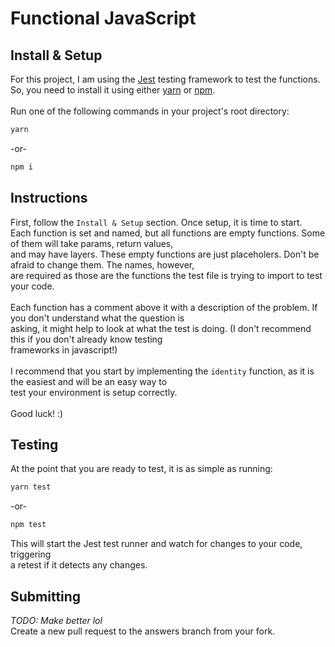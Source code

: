 # Functional JavaScript

## Install & Setup

For this project, I am using the [Jest](https://facebook.github.io/jest/) testing framework to test the functions.
<br />
So, you need to install it using either [yarn](https://yarnpkg.com/en/) or [npm](https://www.npmjs.com/).
<br />
<br />
Run one of the following commands in your project's root directory:

```bash
yarn
```
-or-

```bash
npm i
```

## Instructions

First, follow the `Install & Setup` section. Once setup, it is time to start.
<br />
Each function is set and named, but all functions are empty functions. Some of them will take params, return values,
<br />
and may have layers. These empty functions are just placeholers. Don't be afraid to change them. The names, however,
<br />
are required as those are the functions the test file is trying to import to test your code.
<br />
<br />
Each function has a comment above it with a description of the problem. If you don't understand what the question is
<br />
asking, it might help to look at what the test is doing. (I don't recommend this if you don't already know testing
<br />
frameworks in javascript!)
<br />
<br />
I recommend that you start by implementing the `identity` function, as it is the easiest and will be an easy way to
<br />
test your environment is setup correctly.
<br />
<br />
Good luck! :)

## Testing

At the point that you are ready to test, it is as simple as running:

```bash
yarn test
```
-or-

```bash
npm test
```

This will start the Jest test runner and watch for changes to your code, triggering
<br />
a retest if it detects any changes.

## Submitting

*TODO: Make better lol*
<br />
Create a new pull request to the answers branch from your fork.